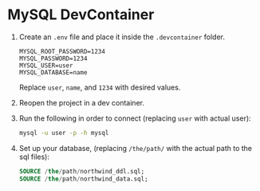 # MySQL DevContainer

1. Create an `.env` file and place it inside the `.devcontainer` folder.

    ```text
    MYSQL_ROOT_PASSWORD=1234
    MYSQL_PASSWORD=1234
    MYSQL_USER=user
    MYSQL_DATABASE=name
    ```

    Replace `user`, `name`, and `1234` with desired values.

2. Reopen the project in a dev container.

3. Run the following in order to connect (replacing `user` with actual user):

    ```bash
    mysql -u user -p -h mysql
    ```

4. Set up your database, (replacing `/the/path/` with the actual path to the sql files):

    ```sql
    SOURCE /the/path/northwind_ddl.sql;
    SOURCE /the/path/northwind_data.sql;
    ```
